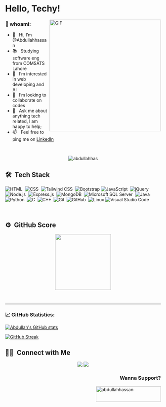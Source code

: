 # Hello, Techy!

<img align="right" alt="GIF" src="https://www.shutterstock.com/image-photo/man-programmer-coding-night-on-600nw-2463474777.jpg" width="360px"/>
  
### 🧐 whoami:
- 👋 &nbsp; Hi, I’m @Abdullahhassan
- 📚 &nbsp; Studying software eng from COMSATS Lahore
- 👀 &nbsp; I’m interested in web developing and AI
- 💞️ &nbsp; I’m looking to collaborate on codes
- 💬 &nbsp; Ask me about anything tech related, I am happy to help;
- 📫 &nbsp; Feel free to ping me on [LinkedIn](linkedin.com/in/abdullah-hassan-224347284)  


<br>
<p align="center"> <img src="https://komarev.com/ghpvc/?username=abdullahhas&label=Profile%20views&color=0e75b6&style=flat" alt="abdullahhas" /> </p>

## 🛠 &nbsp;Tech Stack
![HTML](https://img.shields.io/badge/-HTML-05122A?style=flat&logo=HTML5)&nbsp;
![CSS](https://img.shields.io/badge/-CSS-05122A?style=flat&logo=CSS3&logoColor=1572B6)&nbsp;
![Tailwind CSS](https://img.shields.io/badge/-Tailwind%20CSS-05122A?style=flat&logo=tailwindcss&logoColor=38B2AC)&nbsp;
![Bootstrap](https://img.shields.io/badge/-Bootstrap-563D7C?style=flat&logo=bootstrap&logoColor=white)
![JavaScript](https://img.shields.io/badge/-JavaScript-05122A?style=flat&logo=JavaScript)&nbsp;
![jQuery](https://img.shields.io/badge/-jQuery-05122A?style=flat&logo=jquery)&nbsp;
![Node.js](https://img.shields.io/badge/-Node.js-05122A?style=flat&logo=node.js)&nbsp;
![Express.js](https://img.shields.io/badge/-Express.js-05122A?style=flat&logo=express)&nbsp;
![MongoDB](https://img.shields.io/badge/-MongoDB-05122A?style=flat&logo=mongodb)&nbsp;
![Microsoft SQL Server](https://img.shields.io/badge/-Microsoft%20SQL%20Server-05122A?style=flat&logo=microsoftsqlserver&logoColor=white)&nbsp;
![Java](https://img.shields.io/badge/-Java-05122A?style=flat&logo=java)&nbsp;
![Python](https://img.shields.io/badge/-Python-05122A?style=flat&logo=python)&nbsp;
![C](https://img.shields.io/badge/-C-05122A?style=flat&logo=C&logoColor=A8B9CC)&nbsp;
![C++](https://img.shields.io/badge/-C++-05122A?style=flat&logo=C%2B%2B&logoColor=00599C)&nbsp;
![Git](https://img.shields.io/badge/-Git-05122A?style=flat&logo=git)&nbsp;
![GitHub](https://img.shields.io/badge/-GitHub-05122A?style=flat&logo=github)&nbsp;
![Linux](https://img.shields.io/badge/-Linux-05122A?style=flat&logo=linux)
![Visual Studio Code](https://img.shields.io/badge/-Visual%20Studio%20Code-05122A?style=flat&logo=visual-studio-code&logoColor=007ACC)&nbsp;




<br/>

## ⚙️ &nbsp;GitHub Score

<p align="center">
<a href="https://github.com/abdulahhas">
  <img height="180em" src="https://github-readme-stats-eight-theta.vercel.app/api/top-langs/?username=abdullahhas&layout=compact&langs_count=15&theme=algolia"/>
</a>
</p>

<br/>

---
### 📈 GitHub Statistics:
[![Abdullah's GitHub stats](https://github-readme-stats.vercel.app/api?username=abdullahhas&show_icons=true&theme=github_dark&hide_border=true&border_radius=4&rank_icon=percentile)](https://github.com/abdullahhas/)

[![GitHub Streak](https://streak-stats.demolab.com?user=abdullahhas&theme=github_dark&hide_border=true&border_radius=4&card_width=500)](https://github.com/abdullahhas/)





  

<!-- links to social media icons -->

<!-- icons with padding -->

[1.1]: http://i.imgur.com/tXSoThF.png (twitter icon with padding)
[2.1]: http://i.imgur.com/0o48UoR.png (github icon with padding)

<!-- icons without padding -->

[1.2]: http://i.imgur.com/wWzX9uB.png (twitter icon without padding)
[2.2]: http://i.imgur.com/9I6NRUm.png (github icon without padding)
[3.2]: https://raw.githubusercontent.com/alirazamumtaz/alirazamumtaz/master/linkedin-3-16.png (LinkedIn icon without padding)


<!-- links to your social media accounts -->
[3]: https://www.linkedin.com/in/abdullah-hassan-224347284/

## 🤝🏻 &nbsp;Connect with Me
<p align="center">
<a href="https://www.linkedin.com/in/abdullah-hassan-224347284/"><img src="https://img.shields.io/badge/-Abdullah%20hassan-0077B5?style=flat&logo=Linkedin&logoColor=white"/></a>
<a href="https://www.instagram.com/abdullahhhassann?igsh=cWxmMHBrYWR0bnZu"><img src="https://img.shields.io/badge/-Instagram-E4405F?style=flat&logo=instagram&logoColor=white"/></a>



</p>
<h3 align="right">Wanna Support?</h3>
<p><a href="https://www.buymeacoffee.com/zaidi"> <img align="right" src="https://cdn.buymeacoffee.com/buttons/v2/default-yellow.png" height="50" width="210" alt="abdullahhassan" /></a></p>
